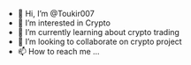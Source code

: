 - 👋 Hi, I’m @Toukir007
- 👀 I’m interested in Crypto 
- 🌱 I’m currently learning about crypto trading
- 💞️ I’m looking to collaborate on crypto project 
- 📫 How to reach me ...

<!---
Toukir007/Toukir007 is a ✨ special ✨ repository because its `README.md` (this file) appears on your GitHub profile.
You can click the Preview link to take a look at your changes.
--->
